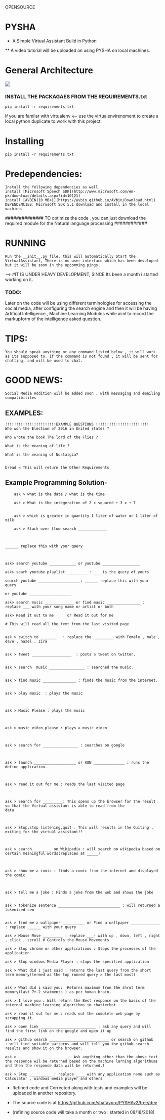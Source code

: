 OPENSOURCE

# PYSHA
* A Simple Virtual Assistant Build in Python

** A video tutorial will be uploaded on using PYSHA on local machines.

# General Architecture 

![](https://raw.githubusercontent.com/shafaypro/PYSHA/master/PyshaGA.png)

### INSTALL THE PACKAGAES FROM THE REQUIREMENTS.txt
    pip install -r requirements.txt
    

if you are familar with virtualenv <-- use the virtualenvirenoment to create a local python duplicate to work with this project.
# Installing
    pip install -r requirements.txt
# Predependencies:
    Install the following dependencies as well.
    install [Microsoft Speech SDK](http://www.microsoft.com/en-pk/download/details.aspx?id=10121)
    install [AVBIN(10 MB+)](https://avbin.github.io/AVbin/Download.html)
    DEPENDENCIES: Microsoft SDK 5.1 download and install in the local machine.
############## TO optimize the code , you can just download the required module for the Natural language processing ############
# RUNNING

    Run the __init__.py file, this will automatically Start the VirtualAssistant, There is no user interface which has been developed but it will be soon in the upcomming pings.
--> #IT IS UNDER HEAVY DEVELOPMENT, SINCE Its been a month i started working on it.
### TODO:
Later on the code will be using different terminologies for accessing the social media, after configuring the search engine and then it will be having Artifical Intelligence , Machine Learning Modules while aiml to record the markupform of the intelligence asked question.

# TIPS:
    You should speak anything or any command listed below , it will work as its supposed to, if the command is not found , it will be sent for chatting, and will be used to chat.

# GOOD NEWS:
    Social Media Addition will be added soon , with messaging and emailing compatibilites

## EXAMPLES:
    !!!!!!!!!!!!!!!!!!!!!!!EXAMPLE QUESTIONS !!!!!!!!!!!!!!!!!!!!!!!!
    Who won the Election of 2016 in United states ?

    Who wrote the book The lord of the Flies ?

    What is the meaning of life ?

    What is the meaning of Nostalgia?


    bread < This will return the Other Requirements

## Example Programming Solution-
        ask > what is the date / what is the time

        ask > What is the integeration of 2 x squared + 3 x + 7


        ask > which is greater in quantity 1 liter of water or 1 liter of milk

        ask > Stack over flow search _____________



    ______ replace this with your query



    ask> search youtube ____________ or youtube _________________

    ask> searh youtube playlist _________ : ___ is the query of yours

    search youtube ___________________: ______ replace this with your query

    or youtube ___________________

    ask> search music _____________ or find music _______________ : replace ___ with your song name or artist or both

    ask> Read it out to me      or Read it out for me

    # This will read all the text from the last visited page


    ask > switch to _______   : replace the _________ with Female , male , dave , hazel , zira


    ask > tweet __________________  : posts a tweet on twitter.


    ask > search  music ________________ : searched the music.


    ask > find music _______________ : finds the music from the internet.


    ask > play music  : plays the music



    ask > Music Please : plays the music



    ask > music video please : plays a music video



    ask > search for ________________ : searches on google



    ask > launch ___________________ or RUN ______________ : runs the define application.



    ask > read it out for me : reads the last visited page



    ask > Search for _________: This opens up the browser for the result so that the Virtual assistant is able to read from the
    data



    ask > Stop,stop listening,quit : This will results in the Quiting , exiting for the virtual assistant!!



    ask > search ________ on Wikipedia : will search on wikipedia based on certain meaningful words(replaces at _____)



    ask > show me a comic : finds a comic from the internet and displayed the comic



    ask > tell me a joke : Finds a joke from the web and shows the joke


    ask > tokenize sentence ____________________________ : will returned a tokenized sen


    ask > find me a wallpaper __________ or Find a wallpaper _____________ : replace ______ with your query

    ask > Mouse Move _________ : replace ___- with up , down, left , right , click , scroll # Controls the Mouse Movements

    ask > Stop chrome or other applications : Stops the processes of the application

    ask > Stop windows Media Player : stops the specified application

    ask > What did i just said : returns the last query from the short term memory(termed as the top runned query > the last most)


    ask > What did i said you:  Returns maximum from the shrot term memory(last 7+-2 statments ) as per human brain.

    ask > I love you : Will return the Best responce on the basis of the internal machine learning algorithms in chatterbot.

    ask > read it out for me : reads out the complete web page by scrapping it.

    ask > open link _________________________ : ask any query and will find the first link on the google and open it up

    ask > github search ___________________________ or search on github   : will find suitable patterns and will tell you the github search results and show it on the browser.

    ask > ______________________-  Ask anything other than the above text the responce wil be returned based on the machine larning algorithums and then the responce data will be returned.!

    ask > Stop __________ : replace ____ with any application name such as Calculator , windows media player and others


 
 
 * Refined code and Corrected along with tests and examples will be uploaded in another repository.

* The source code is at https://github.com/shafaypro/PYSHAv2/tree/dev

* (refining source code will take a month or two : started in 08/18/2018)

